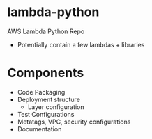 # lambda-python
AWS Lambda Python Repo
- Potentially contain a few lambdas + libraries


# Components
- Code Packaging
- Deployment structure
  - Layer configuration
- Test Configurations
- Metatags, VPC, security configurations
- Documentation

